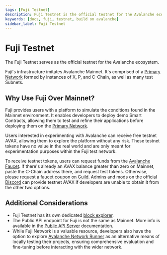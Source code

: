 ```yaml
---
tags: [Fuji Testnet]
description: Fuji Testnet is the official testnet for the Avalanche ecosystem.
keywords: [docs, fuji, testnet, build on avalanche]
sidebar_label: Fuji Testnet
---
```


# Fuji Testnet

The Fuji Testnet serves as the official testnet for the Avalanche ecosystem. 

Fuji's infrastructure imitates Avalanche Mainnet. It's comprised of a
[Primary Network](/learn/avalanche/avalanche-platform.md) formed by instances of X, P, and C-Chain,
as well as many test Subnets. 

## Why Use Fuji Over Mainnet?

Fuji provides users with a platform to simulate the conditions found in the Mainnet environment. It
enables developers to deploy demo Smart Contracts, allowing them to test and refine their applications
before deploying them on the [Primary Network](/learn/avalanche/avalanche-platform.md). 

Users interested in experimenting with Avalanche can receive free testnet AVAX, allowing them to
explore the platform without any risk. These testnet tokens have no value in the real world and are
only meant for experimentation purposes within the Fuji test network. 

To receive testnet tokens, users can request funds from the
[Avalanche Faucet](/build/dapp/smart-contracts/get-funds-faucet.md).
If there's already an AVAX balance greater than zero on Mainnet, 
paste the C-Chain address there, and request test tokens. Otherwise, 
please request a faucet coupon on 
[Guild](https://guild.xyz/avalanche). Admins and mods on the official [Discord](https://discord.com/invite/RwXY7P6)
can provide testnet AVAX if developers are unable to obtain it from the other two options.

## Additional Considerations

- Fuji Testnet has its own dedicated [block explorer](https://subnets-test.avax.network/). 
- The Public API endpoint for Fuji is not the same as Mainnet. More info is available in the
[Public API Server](/tooling/rpc-providers.md) 
documentation.
- While Fuji Network is a valuable resource, developers also
have the option to explore
[Avalanche Network Runner](/tooling/network-runner.md)
as an alternative means of locally testing their projects, ensuring comprehensive evaluation and 
fine-tuning before interacting with the wider network. 
